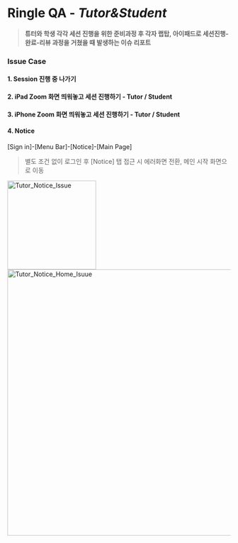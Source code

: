 # Ringle QA - *Tutor&Student*
> **튜터와 학생 각각 세션 진행을 위한 준비과정 후 각자 랩탑, 아이패드로 세션진행-완료-리뷰 과정을 거쳤을 때 발생하는 이슈 리포트**

### **Issue Case**
#### 1. Session 진행 중 나가기


#### 2. iPad Zoom 화면 띄워놓고 세션 진행하기 - Tutor / Student


#### 3. iPhone Zoom 화면 띄워놓고 세션 진행하기 - Tutor / Student


#### 4. Notice

[Sign in]-[Menu Bar]-[Notice]-[Main Page]
> 별도 조건 없이 로그인 후 [Notice] 탭 접근 시 에러화면 전환, 메인 시작 화면으로 이동

<img width="200" alt="Tutor_Notice_Issue" src="https://user-images.githubusercontent.com/93983402/140917691-d440bdbd-df56-44ba-92ee-c44ce8e2279a.png">  <img width="600" alt="Tutor_Notice_Home_Isuue" src="https://user-images.githubusercontent.com/93983402/140917717-2f917790-cbd7-4511-9cc5-3d86b3d03782.png" >
